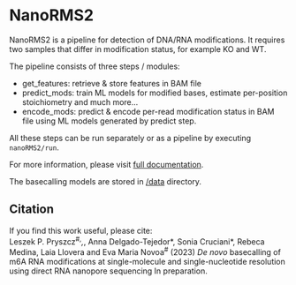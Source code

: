 # NanoRMS2

NanoRMS2 is a pipeline for detection of DNA/RNA modifications.
It requires two samples that differ in modification status, for example KO and WT.

The pipeline consists of three steps / modules:
- get_features: retrieve & store features in BAM file
- predict_mods: train ML models for modified bases, estimate per-position stoichiometry
  and much more...
- encode_mods: predict & encode per-read modification status in BAM file
  using ML models generated by predict step. 

All these steps can be run separately or as a pipeline by executing `nanoRMS2/run`.  

For more information, please visit 
[full documentation](https://public-docs.crg.es/enovoa/public/lpryszcz/src/nanoRMS2/readthedocs).  

The basecalling models are stored in [/data](/data) directory. 

## Citation

If you find this work useful, please cite:  
Leszek P. Pryszcz<sup>#,*</sup>,*, Anna Delgado-Tejedor*, Sonia Cruciani*, 
Rebeca Medina, Laia Llovera and Eva Maria Novoa<sup>#</sup>
(2023)
*De novo* basecalling of m6A RNA modifications at single-molecule and single-nucleotide resolution using direct RNA nanopore sequencing
In preparation.




